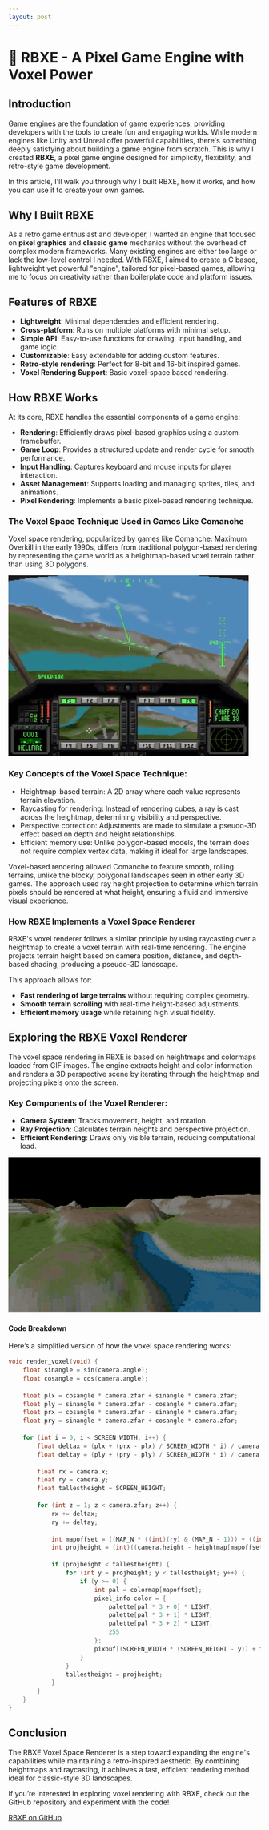 ```yaml
---
layout: post
---
```


# 👾 RBXE - A Pixel Game Engine with Voxel Power

## Introduction

Game engines are the foundation of game experiences, providing developers with the tools to create fun and engaging worlds. While modern engines like Unity and Unreal offer powerful capabilities, there's something deeply satisfying about building a game engine from scratch. This is why I created **RBXE**, a pixel game engine designed for simplicity, flexibility, and retro-style game development.

In this article, I'll walk you through why I built RBXE, how it works, and how you can use it to create your own games.

## Why I Built RBXE

As a retro game enthusiast and developer, I wanted an engine that focused on **pixel graphics** and **classic game** mechanics without the overhead of complex modern frameworks. Many existing engines are either too large or lack the low-level control I needed. With RBXE, I aimed to create a C based, lightweight yet powerful "engine", tailored for pixel-based games, allowing me to focus on creativity rather than boilerplate code and platform issues.

## Features of RBXE

- **Lightweight**: Minimal dependencies and efficient rendering.
- **Cross-platform**: Runs on multiple platforms with minimal setup.
- **Simple API**: Easy-to-use functions for drawing, input handling, and game logic.
- **Customizable**: Easy extendable for adding custom features.
- **Retro-style rendering**: Perfect for 8-bit and 16-bit inspired games.
- **Voxel Rendering Support**: Basic voxel-space based rendering.

## How RBXE Works

At its core, RBXE handles the essential components of a game engine:

- **Rendering**: Efficiently draws pixel-based graphics using a custom framebuffer.
- **Game Loop**: Provides a structured update and render cycle for smooth performance.
- **Input Handling**: Captures keyboard and mouse inputs for player interaction.
- **Asset Management**: Supports loading and managing sprites, tiles, and animations.
- **Pixel Rendering**: Implements a basic pixel-based rendering technique.

### The Voxel Space Technique Used in Games Like Comanche

Voxel space rendering, popularized by games like Comanche: Maximum Overkill in the early 1990s, differs from traditional polygon-based rendering by representing the game world as a heightmap-based voxel terrain rather than using 3D polygons.

![Comanche Voxel Space](/images/comanche-1.gif)

### Key Concepts of the Voxel Space Technique:

- Heightmap-based terrain: A 2D array where each value represents terrain elevation.
- Raycasting for rendering: Instead of rendering cubes, a ray is cast across the heightmap, determining visibility and perspective.
- Perspective correction: Adjustments are made to simulate a pseudo-3D effect based on depth and height relationships.
- Efficient memory use: Unlike polygon-based models, the terrain does not require complex vertex data, making it ideal for large landscapes.

Voxel-based rendering allowed Comanche to feature smooth, rolling terrains, unlike the blocky, polygonal landscapes seen in other early 3D games. The approach used ray height projection to determine which terrain pixels should be rendered at what height, ensuring a fluid and immersive visual experience.

### How RBXE Implements a Voxel Space Renderer

RBXE's voxel renderer follows a similar principle by using raycasting over a heightmap to create a voxel terrain with real-time rendering. The engine projects terrain height based on camera position, distance, and depth-based shading, producing a pseudo-3D landscape.

This approach allows for:

- **Fast rendering of large terrains** without requiring complex geometry.
- **Smooth terrain scrolling** with real-time height-based adjustments.
- **Efficient memory usage** while retaining high visual fidelity.

## Exploring the RBXE Voxel Renderer

The voxel space rendering in RBXE is based on heightmaps and colormaps loaded from GIF images. The engine extracts height and color information and renders a 3D perspective scene by iterating through the heightmap and projecting pixels onto the screen.

### Key Components of the Voxel Renderer:

- **Camera System**: Tracks movement, height, and rotation.
- **Ray Projection**: Calculates terrain heights and perspective projection.
- **Efficient Rendering**: Draws only visible terrain, reducing computational load.

![Voxel Space Rendering](/images/voxel.gif)

#### Code Breakdown

Here’s a simplified version of how the voxel space rendering works:

```C
void render_voxel(void) {
    float sinangle = sin(camera.angle);
    float cosangle = cos(camera.angle);

    float plx = cosangle * camera.zfar + sinangle * camera.zfar;
    float ply = sinangle * camera.zfar - cosangle * camera.zfar;
    float prx = cosangle * camera.zfar - sinangle * camera.zfar;
    float pry = sinangle * camera.zfar + cosangle * camera.zfar;

    for (int i = 0; i < SCREEN_WIDTH; i++) {
        float deltax = (plx + (prx - plx) / SCREEN_WIDTH * i) / camera.zfar;
        float deltay = (ply + (pry - ply) / SCREEN_WIDTH * i) / camera.zfar;

        float rx = camera.x;
        float ry = camera.y;
        float tallestheight = SCREEN_HEIGHT;

        for (int z = 1; z < camera.zfar; z++) {
            rx += deltax;
            ry += deltay;

            int mapoffset = ((MAP_N * ((int)(ry) & (MAP_N - 1))) + ((int)(rx) & (MAP_N - 1)));
            int projheight = (int)((camera.height - heightmap[mapoffset]) / z * SCALE_FACTOR + camera.horizon);

            if (projheight < tallestheight) {
                for (int y = projheight; y < tallestheight; y++) {
                    if (y >= 0) {
                        int pal = colormap[mapoffset];
                        pixel_info color = {
                            palette[pal * 3 + 0] * LIGHT,
                            palette[pal * 3 + 1] * LIGHT,
                            palette[pal * 3 + 2] * LIGHT,
                            255
                        };
                        pixbuf[(SCREEN_WIDTH * (SCREEN_HEIGHT - y)) + i] = color;
                    }
                }
                tallestheight = projheight;
            }
        }
    }
}
```

## Conclusion

The RBXE Voxel Space Renderer is a step toward expanding the engine's capabilities while maintaining a retro-inspired aesthetic. By combining heightmaps and raycasting, it achieves a fast, efficient rendering method ideal for classic-style 3D landscapes.

If you’re interested in exploring voxel rendering with RBXE, check out the GitHub repository and experiment with the code!

[RBXE on GitHub](https://github.com/rogerboesch/rbxe)